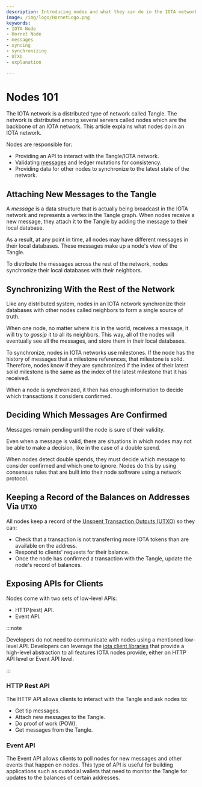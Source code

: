 ```yaml
---
description: Introducing nodes and what they can do in the IOTA network (Tangle). 
image: /img/logo/HornetLogo.png
keywords:
- IOTA Node 
- Hornet Node
- messages
- syncing
- synchronizing
- UTXO
- explanation

---
```


# Nodes 101

The IOTA network is a distributed type of network called Tangle. The network is distributed among several servers
called nodes which are the backbone of an IOTA network. This article explains what nodes do in an IOTA network.

Nodes are responsible for:

- Providing an API to interact with the Tangle/IOTA network.
- Validating [messages](https://wiki.iota.org/chrysalis-docs/guides/developer#messages-payloads-and-transactions) and ledger mutations for consistency.
- Providing data for other nodes to synchronize to the latest state of the network.

## Attaching New Messages to the Tangle

A _message_ is a data structure that is actually being broadcast in the IOTA network and represents a vertex in the
Tangle graph. When nodes receive a new message, they attach it to the Tangle by adding the message to their local database.

As a result, at any point in time, all nodes may have different messages in their local databases. These messages make
up a node's view of the Tangle.

To distribute the messages across the rest of the network, nodes synchronize their local databases with their neighbors.

## Synchronizing With the Rest of the Network

Like any distributed system, nodes in an IOTA network synchronize their databases with other nodes called neighbors to form a
single source of truth.

When one node, no matter where it is in the world, receives a message, it will try to _gossip_ it to all its neighbors. This way, all of the nodes will eventually see all the messages, and store them in their local databases.

To synchronize, nodes in IOTA networks use milestones. If the node has the history of messages that a milestone references, that milestone is solid. Therefore, nodes know if they are synchronized if the index of their latest solid milestone is the same as the index of the latest milestone that it has received.

When a node is synchronized, it then has enough information to decide which transactions it considers confirmed.

## Deciding Which Messages Are Confirmed

Messages remain pending until the node is sure of their validity.

Even when a message is valid, there are situations in which nodes may not be able to make a decision, like in the case of a double spend.

When nodes detect double spends, they must decide which message to consider confirmed and which one to ignore. Nodes do this by using consensus rules that are built into their node software using a network protocol.

## Keeping a Record of the Balances on Addresses Via `UTXO`

All nodes keep a record of the [Unspent Transaction Outputs (UTXO)](https://wiki.iota.org/chrysalis-docs/guides/developer#unspent-transaction-output-utxo) so they can:

* Check that a transaction is not transferring more IOTA tokens than are available on the address.
* Respond to clients' requests for their balance.
* Once the node has confirmed a transaction with the Tangle, update the node's record of balances. 

## Exposing APIs for Clients

Nodes come with two sets of low-level APIs:

* HTTP(rest) API.
* Event API.

:::note

Developers do not need to communicate with nodes using a mentioned low-level API. Developers can leverage the [iota client libraries](https://wiki.iota.org/iota.rs/libraries/overview/) that provide a high-level abstraction to all features IOTA nodes provide, either on HTTP API level or Event API level.

:::

### HTTP Rest API

The HTTP API allows clients to interact with the Tangle and ask nodes to:

* Get tip messages.
* Attach new messages to the Tangle.
* Do proof of work (POW).
* Get messages from the Tangle.

### Event API

The Event API allows clients to poll nodes for new messages and other events that happen on nodes. This type of API is useful for building applications such as custodial wallets that need to monitor the Tangle for updates to the balances of certain addresses.
